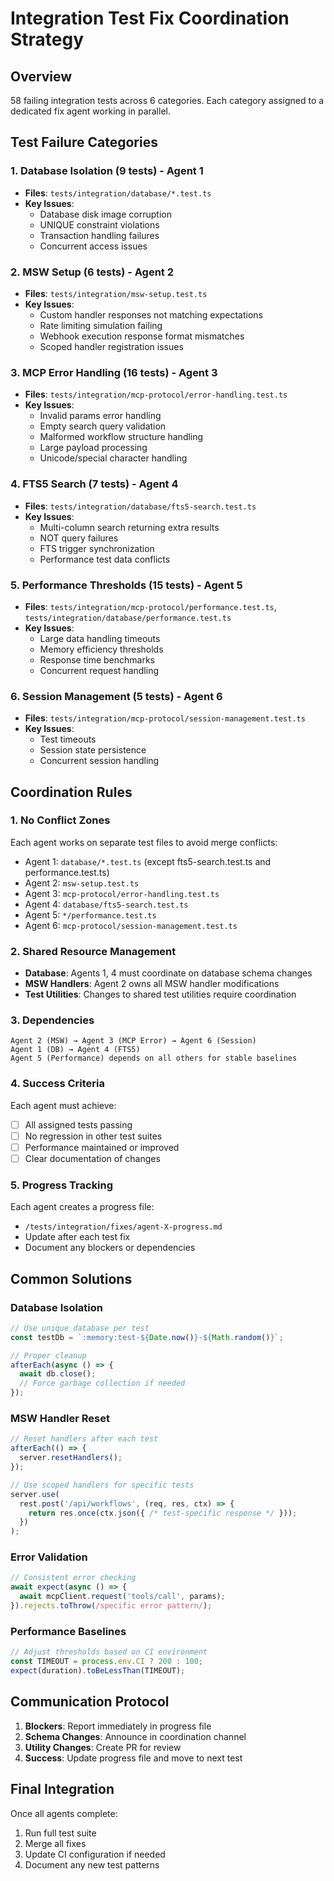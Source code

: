 # Integration Test Fix Coordination Strategy

## Overview
58 failing integration tests across 6 categories. Each category assigned to a dedicated fix agent working in parallel.

## Test Failure Categories

### 1. Database Isolation (9 tests) - Agent 1
- **Files**: `tests/integration/database/*.test.ts`
- **Key Issues**:
  - Database disk image corruption
  - UNIQUE constraint violations
  - Transaction handling failures
  - Concurrent access issues

### 2. MSW Setup (6 tests) - Agent 2
- **Files**: `tests/integration/msw-setup.test.ts`
- **Key Issues**:
  - Custom handler responses not matching expectations
  - Rate limiting simulation failing
  - Webhook execution response format mismatches
  - Scoped handler registration issues

### 3. MCP Error Handling (16 tests) - Agent 3
- **Files**: `tests/integration/mcp-protocol/error-handling.test.ts`
- **Key Issues**:
  - Invalid params error handling
  - Empty search query validation
  - Malformed workflow structure handling
  - Large payload processing
  - Unicode/special character handling

### 4. FTS5 Search (7 tests) - Agent 4
- **Files**: `tests/integration/database/fts5-search.test.ts`
- **Key Issues**:
  - Multi-column search returning extra results
  - NOT query failures
  - FTS trigger synchronization
  - Performance test data conflicts

### 5. Performance Thresholds (15 tests) - Agent 5
- **Files**: `tests/integration/mcp-protocol/performance.test.ts`, `tests/integration/database/performance.test.ts`
- **Key Issues**:
  - Large data handling timeouts
  - Memory efficiency thresholds
  - Response time benchmarks
  - Concurrent request handling

### 6. Session Management (5 tests) - Agent 6
- **Files**: `tests/integration/mcp-protocol/session-management.test.ts`
- **Key Issues**:
  - Test timeouts
  - Session state persistence
  - Concurrent session handling

## Coordination Rules

### 1. No Conflict Zones
Each agent works on separate test files to avoid merge conflicts:
- Agent 1: `database/*.test.ts` (except fts5-search.test.ts and performance.test.ts)
- Agent 2: `msw-setup.test.ts`
- Agent 3: `mcp-protocol/error-handling.test.ts`
- Agent 4: `database/fts5-search.test.ts`
- Agent 5: `*/performance.test.ts`
- Agent 6: `mcp-protocol/session-management.test.ts`

### 2. Shared Resource Management
- **Database**: Agents 1, 4 must coordinate on database schema changes
- **MSW Handlers**: Agent 2 owns all MSW handler modifications
- **Test Utilities**: Changes to shared test utilities require coordination

### 3. Dependencies
```
Agent 2 (MSW) → Agent 3 (MCP Error) → Agent 6 (Session)
Agent 1 (DB) → Agent 4 (FTS5)
Agent 5 (Performance) depends on all others for stable baselines
```

### 4. Success Criteria
Each agent must achieve:
- [ ] All assigned tests passing
- [ ] No regression in other test suites
- [ ] Performance maintained or improved
- [ ] Clear documentation of changes

### 5. Progress Tracking
Each agent creates a progress file:
- `/tests/integration/fixes/agent-X-progress.md`
- Update after each test fix
- Document any blockers or dependencies

## Common Solutions

### Database Isolation
```typescript
// Use unique database per test
const testDb = `:memory:test-${Date.now()}-${Math.random()}`;

// Proper cleanup
afterEach(async () => {
  await db.close();
  // Force garbage collection if needed
});
```

### MSW Handler Reset
```typescript
// Reset handlers after each test
afterEach(() => {
  server.resetHandlers();
});

// Use scoped handlers for specific tests
server.use(
  rest.post('/api/workflows', (req, res, ctx) => {
    return res.once(ctx.json({ /* test-specific response */ }));
  })
);
```

### Error Validation
```typescript
// Consistent error checking
await expect(async () => {
  await mcpClient.request('tools/call', params);
}).rejects.toThrow(/specific error pattern/);
```

### Performance Baselines
```typescript
// Adjust thresholds based on CI environment
const TIMEOUT = process.env.CI ? 200 : 100;
expect(duration).toBeLessThan(TIMEOUT);
```

## Communication Protocol

1. **Blockers**: Report immediately in progress file
2. **Schema Changes**: Announce in coordination channel
3. **Utility Changes**: Create PR for review
4. **Success**: Update progress file and move to next test

## Final Integration
Once all agents complete:
1. Run full test suite
2. Merge all fixes
3. Update CI configuration if needed
4. Document any new test patterns